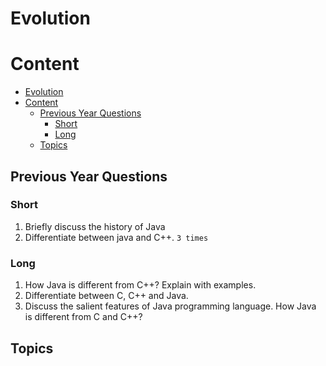 # Evolution

# Content

- [Evolution](#evolution)
- [Content](#content)
  - [Previous Year Questions](#previous-year-questions)
    - [Short](#short)
    - [Long](#long)
  - [Topics](#topics)

## Previous Year Questions

### Short

1. Briefly discuss the history of Java
2. Differentiate between java and C++. `3 times`

### Long

1. How Java is different from C++? Explain with examples.
2. Differentiate between C, C++ and Java.
3. Discuss the salient features of Java programming language. How Java is different from C
   and C++?

## Topics
